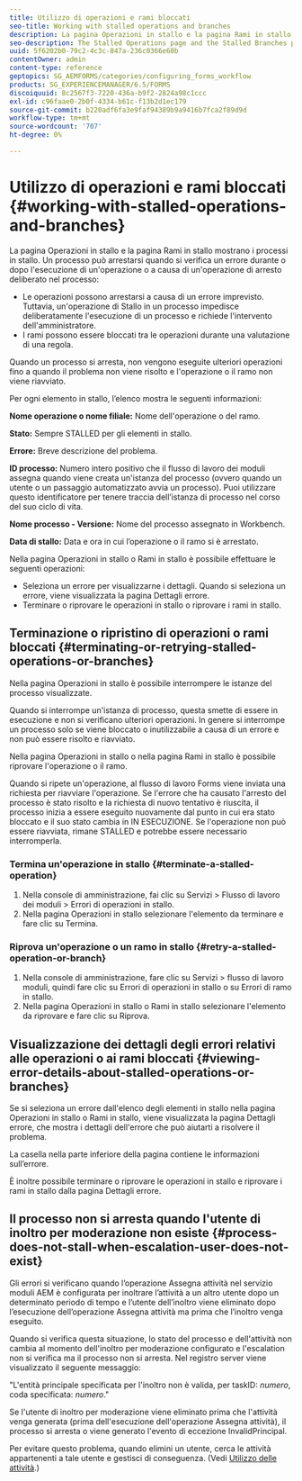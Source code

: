 ```yaml
---
title: Utilizzo di operazioni e rami bloccati
seo-title: Working with stalled operations and branches
description: La pagina Operazioni in stallo e la pagina Rami in stallo mostrano i processi in stallo.
seo-description: The Stalled Operations page and the Stalled Branches page show the processes that have stalled.
uuid: 5f6202b0-79c2-4c3c-847a-236c0366e60b
contentOwner: admin
content-type: reference
geptopics: SG_AEMFORMS/categories/configuring_forms_workflow
products: SG_EXPERIENCEMANAGER/6.5/FORMS
discoiquuid: 8c2567f3-7220-436a-b9f2-2824a98c1ccc
exl-id: c96faae0-2b0f-4334-b61c-f13b2d1ec179
source-git-commit: b220adf6fa3e9faf94389b9a9416b7fca2f89d9d
workflow-type: tm+mt
source-wordcount: '707'
ht-degree: 0%

---
```


# Utilizzo di operazioni e rami bloccati {#working-with-stalled-operations-and-branches}

La pagina Operazioni in stallo e la pagina Rami in stallo mostrano i processi in stallo. Un processo può arrestarsi quando si verifica un errore durante o dopo l&#39;esecuzione di un&#39;operazione o a causa di un&#39;operazione di arresto deliberato nel processo:

* Le operazioni possono arrestarsi a causa di un errore imprevisto. Tuttavia, un&#39;operazione di Stallo in un processo impedisce deliberatamente l&#39;esecuzione di un processo e richiede l&#39;intervento dell&#39;amministratore.
* I rami possono essere bloccati tra le operazioni durante una valutazione di una regola.

Quando un processo si arresta, non vengono eseguite ulteriori operazioni fino a quando il problema non viene risolto e l&#39;operazione o il ramo non viene riavviato.

Per ogni elemento in stallo, l’elenco mostra le seguenti informazioni:

**Nome operazione o nome filiale:** Nome dell&#39;operazione o del ramo.

**Stato:** Sempre STALLED per gli elementi in stallo.

**Errore:** Breve descrizione del problema.

**ID processo:** Numero intero positivo che il flusso di lavoro dei moduli assegna quando viene creata un&#39;istanza del processo (ovvero quando un utente o un passaggio automatizzato avvia un processo). Puoi utilizzare questo identificatore per tenere traccia dell’istanza di processo nel corso del suo ciclo di vita.

**Nome processo - Versione:** Nome del processo assegnato in Workbench.

**Data di stallo:** Data e ora in cui l’operazione o il ramo si è arrestato.

Nella pagina Operazioni in stallo o Rami in stallo è possibile effettuare le seguenti operazioni:

* Seleziona un errore per visualizzarne i dettagli. Quando si seleziona un errore, viene visualizzata la pagina Dettagli errore.
* Terminare o riprovare le operazioni in stallo o riprovare i rami in stallo.

## Terminazione o ripristino di operazioni o rami bloccati {#terminating-or-retrying-stalled-operations-or-branches}

Nella pagina Operazioni in stallo è possibile interrompere le istanze del processo visualizzate.

Quando si interrompe un&#39;istanza di processo, questa smette di essere in esecuzione e non si verificano ulteriori operazioni. In genere si interrompe un processo solo se viene bloccato o inutilizzabile a causa di un errore e non può essere risolto e riavviato.

Nella pagina Operazioni in stallo o nella pagina Rami in stallo è possibile riprovare l&#39;operazione o il ramo.

Quando si ripete un&#39;operazione, al flusso di lavoro Forms viene inviata una richiesta per riavviare l&#39;operazione. Se l&#39;errore che ha causato l&#39;arresto del processo è stato risolto e la richiesta di nuovo tentativo è riuscita, il processo inizia a essere eseguito nuovamente dal punto in cui era stato bloccato e il suo stato cambia in IN ESECUZIONE. Se l&#39;operazione non può essere riavviata, rimane STALLED e potrebbe essere necessario interromperla.

### Termina un&#39;operazione in stallo {#terminate-a-stalled-operation}

1. Nella console di amministrazione, fai clic su Servizi > Flusso di lavoro dei moduli > Errori di operazioni in stallo.
1. Nella pagina Operazioni in stallo selezionare l&#39;elemento da terminare e fare clic su Termina.

### Riprova un&#39;operazione o un ramo in stallo {#retry-a-stalled-operation-or-branch}

1. Nella console di amministrazione, fare clic su Servizi > flusso di lavoro moduli, quindi fare clic su Errori di operazioni in stallo o su Errori di ramo in stallo.
1. Nella pagina Operazioni in stallo o Rami in stallo selezionare l&#39;elemento da riprovare e fare clic su Riprova.

## Visualizzazione dei dettagli degli errori relativi alle operazioni o ai rami bloccati {#viewing-error-details-about-stalled-operations-or-branches}

Se si seleziona un errore dall&#39;elenco degli elementi in stallo nella pagina Operazioni in stallo o Rami in stallo, viene visualizzata la pagina Dettagli errore, che mostra i dettagli dell&#39;errore che può aiutarti a risolvere il problema.

La casella nella parte inferiore della pagina contiene le informazioni sull’errore.

È inoltre possibile terminare o riprovare le operazioni in stallo e riprovare i rami in stallo dalla pagina Dettagli errore.

## Il processo non si arresta quando l&#39;utente di inoltro per moderazione non esiste {#process-does-not-stall-when-escalation-user-does-not-exist}

Gli errori si verificano quando l’operazione Assegna attività nel servizio moduli AEM è configurata per inoltrare l’attività a un altro utente dopo un determinato periodo di tempo e l’utente dell’inoltro viene eliminato dopo l’esecuzione dell’operazione Assegna attività ma prima che l’inoltro venga eseguito.

Quando si verifica questa situazione, lo stato del processo e dell&#39;attività non cambia al momento dell&#39;inoltro per moderazione configurato e l&#39;escalation non si verifica ma il processo non si arresta. Nel registro server viene visualizzato il seguente messaggio:

&quot;L&#39;entità principale specificata per l&#39;inoltro non è valida, per taskID: *numero*, coda specificata: *numero*.&quot;

Se l&#39;utente di inoltro per moderazione viene eliminato prima che l&#39;attività venga generata (prima dell&#39;esecuzione dell&#39;operazione Assegna attività), il processo si arresta o viene generato l&#39;evento di eccezione InvalidPrincipal.

Per evitare questo problema, quando elimini un utente, cerca le attività appartenenti a tale utente e gestisci di conseguenza. (Vedi [Utilizzo delle attività](/help/forms/using/admin-help/tasks.md#working-with-tasks).)
